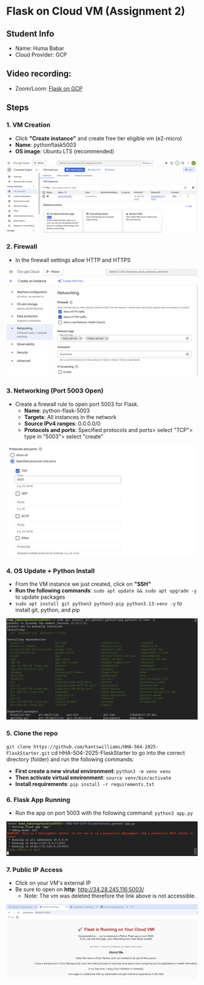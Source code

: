 # Flask on Cloud VM (Assignment 2)

## Student Info
- Name: Huma Babar
- Cloud Provider: GCP

## Video recording: 
- Zoom/Loom: [Flask on GCP](https://drive.google.com/file/d/1z4wg_7Bw6ouj-tk-c1jjwOp5dDXyGdIQ/view?usp=sharing)

## Steps
### 1. VM Creation
- Click **"Create instance"** and create free tier eligible vm (e2-micro)
- **Name**: pythonflask5003
- **OS image**: Ubuntu LTS (recommended)

![vm creation](screenshots/createvm.png)

### 2. Firewall
- In the firewall settings allow HTTP and HTTPS 

![firewall](screenshots/firewall.png)

### 3. Networking (Port 5003 Open)
- Create a firewall rule to open port 5003 for Flask.
    - **Name**: python-flask-5003
    - **Targets**: All instances in the network
    - **Source IPv4 ranges**: 0.0.0.0/0
    - **Protocols and ports**: Specified protocols and ports> select "TCP"> type in "5003"> select "create"

![networking](screenshots/port5003.png)

### 4. OS Update + Python Install
- From the VM instance we just created, click on **"SSH"**
- **Run the following commands**: `sudo apt update && sudo apt upgrade -y` to update packages
- `sudo apt install git python3 python3-pip python3.13-venv -y` to install git, python, and pip

![installpython](screenshots/installpython.png)

### 5. Clone the repo
`git clone https://github.com/hantswilliams/HHA-504-2025-FlaskStarter.git` 
cd HHA-504-2025-FlaskStarter to go into the correct directory (folder)
and run the following commands: 
- **First create a new virutal environment**: `python3 -m venv venv`
- **Then activate virtual environment**: `source venv/bin/activate`
- **Install requirements**: `pip install -r requirements.txt` 

### 6. Flask App Running
- Run the app on port 5003 with the following command: `python3 app.py` 

![flask](screenshots/runflaskonport.png)

### 7. Public IP Access
- Click on your VM's external IP 
- Be sure to open on **http**: http://34.28.245.116:5003/
    - Note: The vm was deleted therefore the link above is not accessible.  

![page loading](screenshots/flaskruns.png)